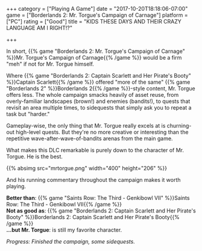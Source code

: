 +++
category = ["Playing A Game"]
date = "2017-10-20T18:18:06-07:00"
game = ["Borderlands 2: Mr. Torgue's Campaign of Carnage"]
platform = ["PC"]
rating = ["Good"]
title = "KIDS THESE DAYS AND THEIR CRAZY LANGUAGE AM I RIGHT!?"

+++

In short, {{% game "Borderlands 2: Mr. Torgue's Campaign of Carnage" %}}Mr. Torgue's Campaign of Carnage{{% /game %}} would be a firm "meh" if not for Mr. Torgue himself.

Where {{% game "Borderlands 2: Captain Scarlett and Her Pirate's Booty" %}}Captain Scarlett{{% /game %}} offered "more of the same" {{% game "Borderlands 2" %}}Borderlands 2{{% /game %}}-style content, Mr. Torgue offers less.  The whole campaign smacks heavily of asset reuse, from overly-familiar landscapes (brown!) and enemies (bandits!), to quests that revisit an area multiple times, to sidequests that simply ask you to repeat a task but "harder."

Gameplay-wise, the only thing that Mr. Torgue really excels at is churning-out high-level quests.  But they're no more creative or interesting than the repetitive wave-after-wave-of-bandits arenas from the main game.

What makes this DLC remarkable is purely down to the character of Mr. Torgue.  He is the best.

{{% absimg src="mrtorgue.png" width="400" height="206" %}}

And his running commentary throughout the campaign makes it worth playing.

<b>Better than</b>: {{% game "Saints Row: The Third - Genkibowl VII" %}}Saints Row: The Third - Genkibowl VII{{% /game %}}  
<b>Not as good as</b>: {{% game "Borderlands 2: Captain Scarlett and Her Pirate's Booty" %}}Borderlands 2: Captain Scarlett and Her Pirate's Booty{{% /game %}}  
<b>...but Mr. Torgue</b>: is still my favorite character.

<i>Progress: Finished the campaign, some sidequests.</i>
